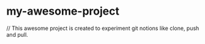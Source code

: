 # my-awesome-project

// This awesome project is created to experiment git notions like clone, push and pull.

